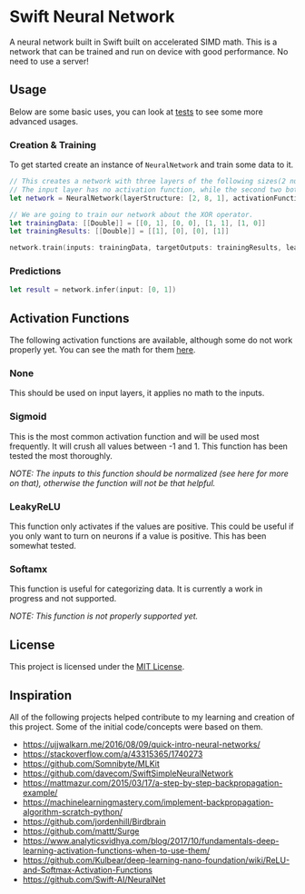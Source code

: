 # Swift Neural Network
A neural network built in Swift built on accelerated SIMD math. This is a network that can be trained and run on device with good performance. No need to use a server!

## Usage
Below are some basic uses, you can look at [tests](https://github.com/jasonsilberman/SwiftNeuralNetwork/tree/master/Tests) to see some more advanced usages.

### Creation & Training
To get started create an instance of `NeuralNetwork` and train some data to it.

```swift
// This creates a network with three layers of the following sizes(2 nuerons, 8, 1).
// The input layer has no activation function, while the second two both use a sigmoid function.
let network = NeuralNetwork(layerStructure: [2, 8, 1], activationFunctions: [.none, .sigmoid, .sigmoid])

// We are going to train our network about the XOR operator.
let trainingData: [[Double]] = [[0, 1], [0, 0], [1, 1], [1, 0]]
let trainingResults: [[Double]] = [[1], [0], [0], [1]]

network.train(inputs: trainingData, targetOutputs: trainingResults, learningRate: 0.9)
```

### Predictions

```swift
let result = network.infer(input: [0, 1])
```

## Activation Functions
The following activation functions are available, although some do not work properly yet. You can see the math for them [here](https://github.com/jasonsilberman/SwiftNeuralNetwork/blob/master/SwiftNeuralNetwork/Sources/ActivationFunction.swift).

### None
This should be used on input layers, it applies no math to the inputs.

### Sigmoid
This is the most common activation function and will be used most frequently. It will crush all values between -1 and 1. This function has been tested the most thoroughly.

*NOTE: The inputs to this function should be normalized (see here for more on that), otherwise the function will not be that helpful.*

### LeakyReLU
This function only activates if the values are positive. This could be useful if you only want to turn on neurons if a value is positive. This has been somewhat tested.

### Softamx
This function is useful for categorizing data. It is currently a work in progress and not supported.

*NOTE: This function is not properly supported yet.*

## License
This project is licensed under the [MIT License](https://github.com/jasonsilberman/SwiftNeuralNetwork/blob/master/LICENSE).

## Inspiration
All of the following projects helped contribute to my learning and creation of this project. Some of the initial code/concepts were based on them.

- https://ujjwalkarn.me/2016/08/09/quick-intro-neural-networks/
- https://stackoverflow.com/a/43315365/1740273
- https://github.com/Somnibyte/MLKit
- https://github.com/davecom/SwiftSimpleNeuralNetwork
- https://mattmazur.com/2015/03/17/a-step-by-step-backpropagation-example/
- https://machinelearningmastery.com/implement-backpropagation-algorithm-scratch-python/
- https://github.com/jordenhill/Birdbrain
- https://github.com/mattt/Surge
- https://www.analyticsvidhya.com/blog/2017/10/fundamentals-deep-learning-activation-functions-when-to-use-them/
- https://github.com/Kulbear/deep-learning-nano-foundation/wiki/ReLU-and-Softmax-Activation-Functions
- https://github.com/Swift-AI/NeuralNet
